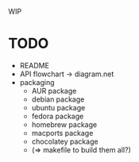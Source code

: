 WIP


TODO
====

 - README
 - API flowchart -> diagram.net
 - packaging
   - AUR package
   - debian package
   - ubuntu package
   - fedora package
   - homebrew package
   - macports package
   - chocolatey package
   - (=> makefile to build them all?)

